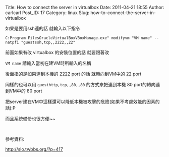 Title: How to connect the server in virtualbox
Date: 2011-04-21 18:55
Author: carlcarl
Post_ID: 17
Category: linux
Slug: how-to-connect-the-server-in-virtualbox

如果是要用ssh連的話 就輸入以下指令<!--more-->

`C:Program FilesOracleVirtualBoxVBoxManage.exe" modifyvm "VM name" --natpf1
"guestssh,tcp,,2222,,22"`

前面如果有改 virtualbox 的安裝位置的話 就要跟著改

`VM name` 請輸入當初在建VM時所輸入的名稱

後面指的是如果連到本機的 2222 port 的話 就轉向到VM中的 22 port

同樣的也可以用 `guesthttp,tcp,,80,,80` 的方式來把連到本機 80 port的轉向連到VM中的 80 port

把server建在VM中這樣還可以降低本機被攻擊的危險(如果不考慮效能的因素的話):P

而且系統備份也很方便~~

 

參考資料:

<http://slo.twbbs.org/?p=417>
